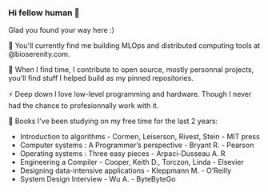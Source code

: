 ### Hi fellow human 👋

Glad you found your way here :) 

🔭 You'll currently find me building MLOps and distributed computing tools at @bioserenity.com. 

🌱 When I find time, I contribute to open source, mostly personnal projects, you'll find stuff I helped build as my pinned repositories.

⚡ Deep down I love low-level programming and hardware. Though I never had the chance to profesionnally work with it.


📖 Books I've been studying on my free time for the last 2 years:
* Introduction to algorithms - Cormen, Leiserson, Rivest, Stein - MIT press
* Computer systems : A Programmer’s perspective - Bryant R. - Pearson
* Operating systems : Three easy pieces - Arpaci-Dusseau A. R
* Engineering a Compiler - Cooper, Keith D., Torczon, Linda - Elsevier
* Designing data-intensive applications - Kleppmann M. - O’Reilly
* System Design Interview - Wu A. - ByteByteGo

  
<!--
**OlivierKessler01/OlivierKessler01** is a ✨ _special_ ✨ repository because its `README.md` (this file) appears on your GitHub profile.

Here are some ideas to get you started:

- 🔭 I’m currently working on ...
- 🌱 I’m currently learning ...
- 👯 I’m looking to collaborate on ...
- 🤔 I’m looking for help with ...
- 💬 Ask me about ...
- 📫 How to reach me: ...
- 😄 Pronouns: ...
- ⚡ Fun fact: ...
-->
